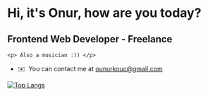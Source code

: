 Hi, it's Onur, how are you today?
=====================

Frontend Web Developer - Freelance
----------------------

```
<p> Also a musician :)) </p>
```

* ✉️  You can contact me at [ounurkouc@gmail.com](mailto:ounurkouc@gmail.com)


[![Top Langs](https://github-readme-stats.vercel.app/api/top-langs/?username=Onurkotz&hide=html&langs_count=3&title_color=0891b2&text_color=ffffff&icon_color=0891b2&bg_color=1c1917&hide_border=true&locale=en&custom_title=Top%20%Languages)](https://github.com/anuraghazra/github-readme-stats)





